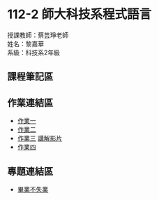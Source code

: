 112-2 師大科技系程式語言 
===
授課教師：蔡芸琤老師  
姓名：黎嘉華  
系級：科技系2年級  
##  課程筆記區  
##  作業連結區  
*  [作業一](https://github.com/l007l/112-2-Programming-Language/blob/main/HW1/World_top1000_companies_in2021and2022.ipynb)
*  [作業二](https://github.com/l007l/112-2-Programming-Language/blob/main/HW2/%E8%B3%87%E6%96%99%E8%A6%96%E8%A6%BA%E5%8C%96.ipynb)
*  [作業三](https://github.com/l007l/112-2-Programming-Language/blob/main/HW3/%E7%B6%B2%E7%B5%A1%E7%88%AC%E8%9F%B2.ipynb)  [講解影片](https://youtu.be/UuwE9Z9tfUA)
*  [作業四](https://github.com/l007l/112-2-Programming-Language/blob/main/HW4/%E6%96%87%E5%AD%97%E6%8E%A2%E5%8B%98.ipynb)
##  專題連結區
*  [畢業不失業](https://github.com/l007l/112-2-Programming-Language/blob/main/%E5%B0%88%E9%A1%8C/%E5%B0%88%E9%A1%8C(%E6%AD%A3%E5%BC%8F).ipynb)
